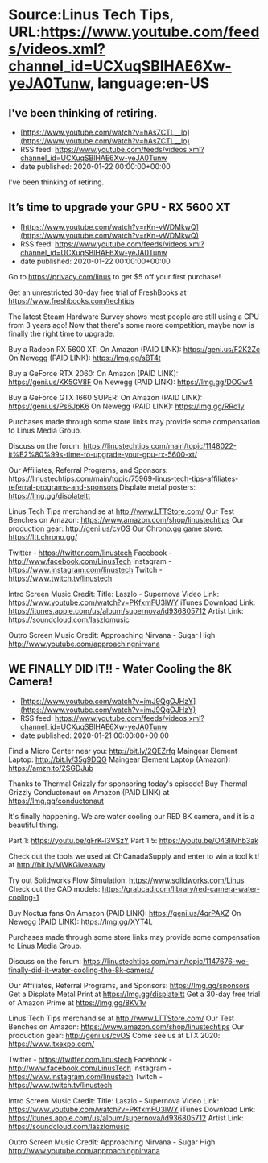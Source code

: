 # Source:Linus Tech Tips, URL:https://www.youtube.com/feeds/videos.xml?channel_id=UCXuqSBlHAE6Xw-yeJA0Tunw, language:en-US

## I've been thinking of retiring.
 - [https://www.youtube.com/watch?v=hAsZCTL__lo](https://www.youtube.com/watch?v=hAsZCTL__lo)
 - RSS feed: https://www.youtube.com/feeds/videos.xml?channel_id=UCXuqSBlHAE6Xw-yeJA0Tunw
 - date published: 2020-01-22 00:00:00+00:00

I've been thinking of retiring.

## It’s time to upgrade your GPU - RX 5600 XT
 - [https://www.youtube.com/watch?v=rKn-vWDMkwQ](https://www.youtube.com/watch?v=rKn-vWDMkwQ)
 - RSS feed: https://www.youtube.com/feeds/videos.xml?channel_id=UCXuqSBlHAE6Xw-yeJA0Tunw
 - date published: 2020-01-22 00:00:00+00:00

Go to https://privacy.com/linus ​to get $5 off your first purchase!

Get an unrestricted 30-day free trial of FreshBooks at https://www.freshbooks.com/techtips

The latest Steam Hardware Survey shows most people are still using a GPU from 3 years ago! Now that there's some more competition, maybe now is finally the right time to upgrade.

Buy a Radeon RX 5600 XT:
On Amazon (PAID LINK): https://geni.us/F2K2Zc
On Newegg (PAID LINK): https://lmg.gg/sBT4t

Buy a GeForce RTX 2060:
On Amazon (PAID LINK): https://geni.us/KK5GV8F
On Newegg (PAID LINK): https://lmg.gg/DOGw4

Buy a GeForce GTX 1660 SUPER:
On Amazon (PAID LINK): https://geni.us/Ps6JpK6
On Newegg (PAID LINK): https://lmg.gg/RRo1y

Purchases made through some store links may provide some compensation to Linus Media Group.

Discuss on the forum: https://linustechtips.com/main/topic/1148022-it%E2%80%99s-time-to-upgrade-your-gpu-rx-5600-xt/

Our Affiliates, Referral Programs, and Sponsors:
https://linustechtips.com/main/topic/75969-linus-tech-tips-affiliates-referral-programs-and-sponsors
Displate metal posters: https://lmg.gg/displateltt

Linus Tech Tips merchandise at http://www.LTTStore.com/
Our Test Benches on Amazon: https://www.amazon.com/shop/linustechtips
Our production gear: http://geni.us/cvOS
Our Chrono.gg game store: https://ltt.chrono.gg/

Twitter - https://twitter.com/linustech
Facebook - http://www.facebook.com/LinusTech
Instagram - https://www.instagram.com/linustech
Twitch - https://www.twitch.tv/linustech

Intro Screen Music Credit: Title: Laszlo - Supernova
Video Link: https://www.youtube.com/watch?v=PKfxmFU3lWY
iTunes Download Link: https://itunes.apple.com/us/album/supernova/id936805712
Artist Link: https://soundcloud.com/laszlomusic

Outro Screen Music Credit: Approaching Nirvana - Sugar High
http://www.youtube.com/approachingnirvana

## WE FINALLY DID IT!! - Water Cooling the 8K Camera!
 - [https://www.youtube.com/watch?v=imJ9QgOJHzY](https://www.youtube.com/watch?v=imJ9QgOJHzY)
 - RSS feed: https://www.youtube.com/feeds/videos.xml?channel_id=UCXuqSBlHAE6Xw-yeJA0Tunw
 - date published: 2020-01-21 00:00:00+00:00

Find a Micro Center near you: http://bit.ly/2QEZrfg
Maingear Element Laptop: http://bit.ly/35g9DQG
Maingear Element Laptop (Amazon): https://amzn.to/2SGDJub

Thanks to Thermal Grizzly for sponsoring today's episode! Buy Thermal Grizzly Conductonaut on Amazon (PAID LINK) at https://lmg.gg/conductonaut

It's finally happening. We are water cooling our RED 8K camera, and it is a beautiful thing.

Part 1: https://youtu.be/qFrK-l3VSzY
Part 1.5: https://youtu.be/O43IIVhb3ak

Check out the tools we used at OhCanadaSupply and enter to win a tool kit! at http://bit.ly/MWKGiveaway

Try out Solidworks Flow Simulation: https://www.solidworks.com/Linus
Check out the CAD models: https://grabcad.com/library/red-camera-water-cooling-1

Buy Noctua fans
On Amazon (PAID LINK): https://geni.us/4qrPAXZ
On Newegg (PAID LINK): https://lmg.gg/XYT4L

Purchases made through some store links may provide some compensation to Linus Media Group.

Discuss on the forum: https://linustechtips.com/main/topic/1147676-we-finally-did-it-water-cooling-the-8k-camera/

Our Affiliates, Referral Programs, and Sponsors: https://lmg.gg/sponsors
Get a Displate Metal Print at https://lmg.gg/displateltt
Get a 30-day free trial of Amazon Prime at https://lmg.gg/8KV1v

Linus Tech Tips merchandise at http://www.LTTStore.com/ 
Our Test Benches on Amazon: https://www.amazon.com/shop/linustechtips 
Our production gear: http://geni.us/cvOS
Come see us at LTX 2020: https://www.ltxexpo.com/

Twitter - https://twitter.com/linustech
Facebook - http://www.facebook.com/LinusTech
Instagram - https://www.instagram.com/linustech
Twitch - https://www.twitch.tv/linustech 

Intro Screen Music Credit:
Title: Laszlo - Supernova
Video Link: https://www.youtube.com/watch?v=PKfxmFU3lWY
iTunes Download Link: https://itunes.apple.com/us/album/supernova/id936805712
Artist Link: https://soundcloud.com/laszlomusic

Outro Screen Music Credit: Approaching Nirvana - Sugar High http://www.youtube.com/approachingnirvana

